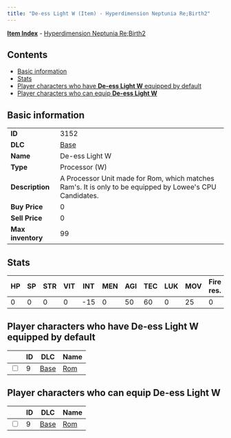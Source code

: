 ```yaml
---
title: "De-ess Light W (Item) - Hyperdimension Neptunia Re;Birth2"
---
```


[**Item Index**](/neptunia/rb2/item/index.html) - [Hyperdimension Neptunia Re;Birth2](/neptunia/rb2)

## Contents

- [Basic information](#basic-information)
- [Stats](#stats)
- [Player characters who have **De-ess Light W** equipped by default](#player-characters-who-have-de-ess-light-w-equipped-by-default)
- [Player characters who can equip **De-ess Light W**](#player-characters-who-can-equip-de-ess-light-w)

## Basic information

|   |   |
| -- | -- |
| **ID** | 3152 |
| **DLC** | [Base](/neptunia/rb2/dlc/0-base.html) |
| **Name** | De-ess Light W |
| **Type** | Processor (W) |
| **Description** | A Processor Unit made for Rom, which matches Ram's. It is only to be equipped by Lowee's CPU Candidates. |
| **Buy Price** | 0 |
| **Sell Price** | 0 |
| **Max inventory** | 99 |

## Stats

| HP | SP | STR | VIT | INT | MEN | AGI | TEC | LUK | MOV | Fire res. | Ice res. | Wind res. | Lightning res. |
| -- | -- | --- | --- | --- | --- | --- | --- | --- | --- | --------- | -------- | --------- | -------------- |
| 0 | 0 | 0 | 0 | -15 | 0 | 50 | 60 | 0 | 25 | 0 | 0 | 0 | 0 |

## Player characters who have **De-ess Light W** equipped by default

|    | ID | DLC | Name |
| -- | -- | --- | ---- |
| <input type="checkbox" id="rb2-player-0-9" class="trackbox" /> | 9 | [Base](/neptunia/rb2/dlc/0-base.html) | [Rom](/neptunia/rb2/player/0-9-rom.html) |

## Player characters who can equip **De-ess Light W**

|    | ID | DLC | Name |
| -- | -- | --- | ---- |
| <input type="checkbox" id="rb2-player-0-9" class="trackbox" /> | 9 | [Base](/neptunia/rb2/dlc/0-base.html) | [Rom](/neptunia/rb2/player/0-9-rom.html) |